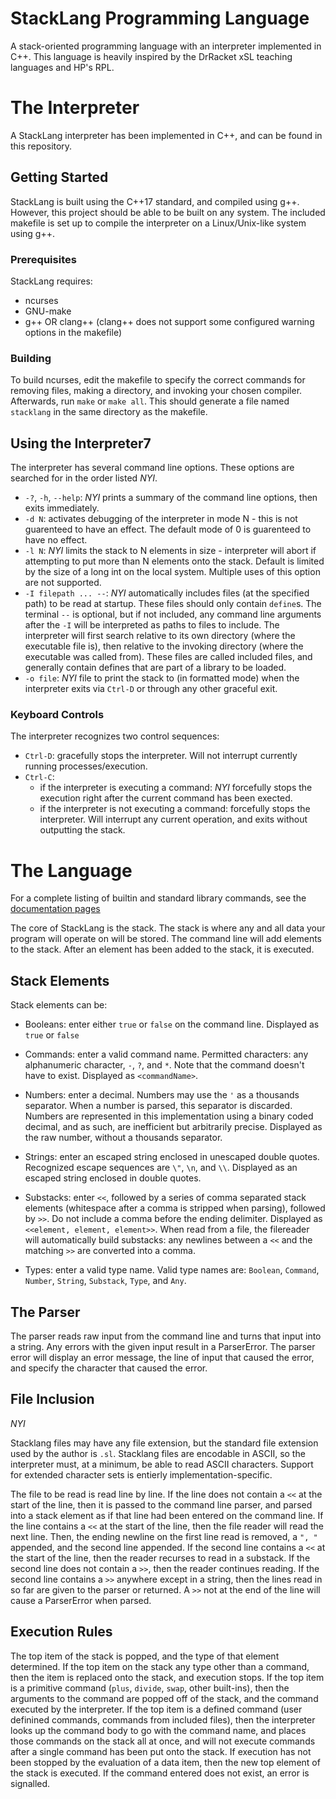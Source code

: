 # StackLang Programming Language

A stack-oriented programming language with an interpreter implemented in C++. This language is heavily inspired by the DrRacket xSL teaching languages and HP's RPL.

# The Interpreter

A StackLang interpreter has been implemented in C++, and can be found in this repository.

## Getting Started

StackLang is built using the C++17 standard, and compiled using g++. However, this project should be able to be built on any system. The included makefile is set up to compile the interpreter on a Linux/Unix-like system using g++.

### Prerequisites

StackLang requires:

* ncurses
* GNU-make
* g++ OR clang++ (clang++ does not support some configured warning options in the makefile)

### Building

To build ncurses, edit the makefile to specify the correct commands for removing files, making a directory, and invoking your chosen compiler. Afterwards, run `make` or `make all`. This should generate a file named `stacklang` in the same directory as the makefile.

## Using the Interpreter7

The interpreter has several command line options. These options are searched for in the order listed *NYI*.

* `-?`, `-h`, `--help`: *NYI* prints a summary of the command line options, then exits immediately.
* `-d N`: activates debugging of the interpreter in mode N - this is not guarenteed to have an effect. The default mode of 0 is guarenteed to have no effect.
* `-l N`: *NYI* limits the stack to N elements in size - interpreter will abort if attempting to put more than N elements onto the stack. Default is limited by the size of a long int on the local system. Multiple uses of this option are not supported.
* `-I filepath ... --`: *NYI* automatically includes files (at the specified path) to be read at startup. These files should only contain `define`s. The terminal `--` is optional, but if not included, any command line arguments after the `-I` will be interpreted as paths to files to include. The interpreter will first search relative to its own directory (where the executable file is), then relative to the invoking directory (where the executable was called from). These files are called included files, and generally contain defines that are part of a library to be loaded.
* `-o file`: *NYI* file to print the stack to (in formatted mode) when the interpreter exits via `Ctrl-D` or through any other graceful exit.

### Keyboard Controls

The interpreter recognizes two control sequences:

* `Ctrl-D`: gracefully stops the interpreter. Will not interrupt currently running processes/execution.
* `Ctrl-C`: 
    * if the interpreter is executing a command: *NYI* forcefully stops the execution right after the current command has been exected.
    * if the interpreter is not executing a command: forcefully stops the interpreter. Will interrupt any current operation, and exits without outputting the stack.

# The Language

For a complete listing of builtin and standard library commands, see the [documentation pages](link)

The core of StackLang is the stack. The stack is where any and all data your program will operate on will be stored. The command line will add elements to the stack. After an element has been added to the stack, it is executed.

## Stack Elements

Stack elements can be:

* Booleans: enter either `true` or `false` on the command line. Displayed as `true` or `false`

* Commands: enter a valid command name. Permitted characters: any alphanumeric character, `-`, `?`, and `*`. Note that the command doesn't have to exist. Displayed as `<commandName>`.

* Numbers: enter a decimal. Numbers may use the `'` as a thousands separator. When a number is parsed, this separator is discarded. Numbers are represented in this implementation using a binary coded decimal, and as such, are inefficient but arbitrarily precise.  Displayed as the raw number, without a thousands separator.

* Strings: enter an escaped string enclosed in unescaped double quotes. Recognized escape sequences are `\"`, `\n`, and `\\`. Displayed as an escaped string enclosed in double quotes.

* Substacks: enter `<<`, followed by a series of comma separated stack elements (whitespace after a comma is stripped when parsing), followed by `>>`. Do not include a comma before the ending delimiter. Displayed as `<<element, element, element>>`. When read from a file, the filereader will automatically build substacks: any newlines between a `<<` and the matching `>>` are converted into a comma.

* Types: enter a valid type name. Valid type names are: `Boolean`, `Command`, `Number`, `String`, `Substack`, `Type`, and `Any`.

## The Parser

The parser reads raw input from the command line and turns that input into a string. Any errors with the given input result in a ParserError. The parser error will display an error message, the line of input that caused the error, and specify the character that caused the error.

## File Inclusion

*NYI*

Stacklang files may have any file extension, but the standard file extension used by the author is `.sl`. Stacklang files are encodable in ASCII, so the interpreter must, at a minimum, be able to read ASCII characters. Support for extended character sets is entierly implementation-specific.

The file to be read is read line by line. If the line does not contain a `<<` at the start of the line, then it is passed to the command line parser, and parsed into a stack element as if that line had been entered on the command line. If the line contains a `<<` at the start of the line, then the file reader will read the next line. Then, the ending newline on the first line read is removed, a `", "` appended, and the second line appended. If the second line contains a `<<` at the start of the line, then the reader recurses to read in a substack. If the second line does not contain a `>>`, then the reader continues reading. If the second line contains a `>>` anywhere except in a string, then the lines read in so far are given to the parser or returned. A `>>` not at the end of the line will cause a ParserError when parsed.

## Execution Rules

The top item of the stack is popped, and the type of that element determined. If the top item on the stack any type other than a command, then the item is replaced onto the stack, and execution stops. If the top item is a primitive command (`plus`, `divide`, `swap`, other built-ins), then the arguments to the command are popped off of the stack, and the command executed by the interpreter. If the top item is a defined command (user definined commands, commands from included files), then the interpreter looks up the command body to go with the command name, and places those commands on the stack all at once, and will not execute commands after a single command has been put onto the stack. If execution has not been stopped by the evaluation of a data item, then the new top element of the stack is executed. If the command entered does not exist, an error is signalled.